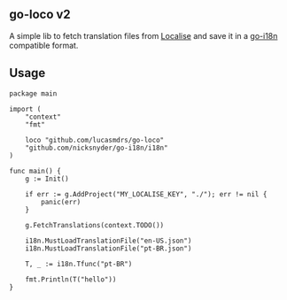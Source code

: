 ## go-loco v2

A simple lib to fetch translation files from [Localise](https://localise.biz/) and save it in a [go-i18n](https://github.com/nicksnyder/go-i18n) compatible format.

## Usage

```golang
package main

import (
	"context"
	"fmt"

	loco "github.com/lucasmdrs/go-loco"
	"github.com/nicksnyder/go-i18n/i18n"
)

func main() {
	g := Init()

	if err := g.AddProject("MY_LOCALISE_KEY", "./"); err != nil {
		panic(err)
	}

	g.FetchTranslations(context.TODO())

	i18n.MustLoadTranslationFile("en-US.json")
	i18n.MustLoadTranslationFile("pt-BR.json")

	T, _ := i18n.Tfunc("pt-BR")

	fmt.Println(T("hello"))
}
```